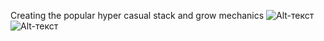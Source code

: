 Creating the popular hyper casual stack and grow mechanics
![Alt-текст](https://imgur.com/DGIOpXz "")
![Alt-текст](https://imgur.com/jBHMYmq "")